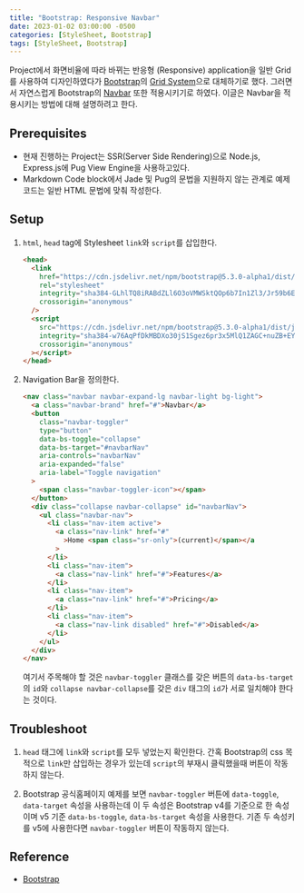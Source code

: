 ```yaml
---
title: "Bootstrap: Responsive Navbar"
date: 2023-01-02 03:00:00 -0500
categories: [StyleSheet, Bootstrap]
tags: [StyleSheet, Bootstrap]
---
```


<style type='text/css'>
blockquote pre {
  overflow: auto !important;
  overflow-wrap: anywhere !important;
  white-space: pre-wrap;
}
</style>

Project에서 화면비율에 따라 바뀌는 반응형 (Responsive) application을 일반 Grid를 사용하여 디자인하였다가 [Bootstrap](https://getbootstrap.com/)의 [Grid System](https://getbootstrap.com/docs/4.1/layout/grid/)으로 대체하기로 했다. 그러면서 자연스럽게 Bootstrap의 [Navbar](https://getbootstrap.com/docs/4.1/components/navbar/) 또한 적용시키기로 하였다. 이글은 Navbar을 적용시키는 방법에 대해 설명하려고 한다.

## Prerequisites

- 현재 진행하는 Project는 SSR(Server Side Rendering)으로 Node.js, Express.js에 Pug View Engine을 사용하고있다.
- Markdown Code block에서 Jade 및 Pug의 문법을 지원하지 않는 관계로 예제코드는 일반 HTML 문법에 맞춰 작성한다.

## Setup

1. `html`, `head` tag에 Stylesheet `link`와 `script`를 삽입한다.

   ```html
   <head>
     <link
       href="https://cdn.jsdelivr.net/npm/bootstrap@5.3.0-alpha1/dist/css/bootstrap.min.css"
       rel="stylesheet"
       integrity="sha384-GLhlTQ8iRABdZLl6O3oVMWSktQOp6b7In1Zl3/Jr59b6EGGoI1aFkw7cmDA6j6gD"
       crossorigin="anonymous"
     />
     <script
       src="https://cdn.jsdelivr.net/npm/bootstrap@5.3.0-alpha1/dist/js/bootstrap.bundle.min.js"
       integrity="sha384-w76AqPfDkMBDXo30jS1Sgez6pr3x5MlQ1ZAGC+nuZB+EYdgRZgiwxhTBTkF7CXvN"
       crossorigin="anonymous"
     ></script>
   </head>
   ```

2. Navigation Bar을 정의한다.

   ```html
   <nav class="navbar navbar-expand-lg navbar-light bg-light">
     <a class="navbar-brand" href="#">Navbar</a>
     <button
       class="navbar-toggler"
       type="button"
       data-bs-toggle="collapse"
       data-bs-target="#navbarNav"
       aria-controls="navbarNav"
       aria-expanded="false"
       aria-label="Toggle navigation"
     >
       <span class="navbar-toggler-icon"></span>
     </button>
     <div class="collapse navbar-collapse" id="navbarNav">
       <ul class="navbar-nav">
         <li class="nav-item active">
           <a class="nav-link" href="#"
             >Home <span class="sr-only">(current)</span></a
           >
         </li>
         <li class="nav-item">
           <a class="nav-link" href="#">Features</a>
         </li>
         <li class="nav-item">
           <a class="nav-link" href="#">Pricing</a>
         </li>
         <li class="nav-item">
           <a class="nav-link disabled" href="#">Disabled</a>
         </li>
       </ul>
     </div>
   </nav>
   ```

   여기서 주목해야 할 것은 `navbar-toggler` 클래스를 갖은 버튼의 `data-bs-target`의 `id`와 `collapse navbar-collapse`를 갖은 `div` 태그의 `id`가 서로 일치해야 한다는 것이다.

## Troubleshoot

1. `head` 태그에 `link`와 `script`를 모두 넣었는지 확인한다. 간혹 Bootstrap의 css 목적으로 `link`만 삽입하는 경우가 있는데 `script`의 부재시 클릭했을때 버튼이 작동하지 않는다.

2. Bootstrap 공식홈페이지 예제를 보면 `navbar-toggler` 버튼에 `data-toggle`, `data-target` 속성을 사용하는데 이 두 속성은 Bootstrap v4를 기준으로 한 속성이며 v5 기준 `data-bs-toggle`, `data-bs-target` 속성을 사용한다. 기존 두 속성키를 v5에 사용한다면 `navbar-toggler` 버튼이 작동하지 않는다.

## Reference

- [Bootstrap](https://getbootstrap.com/)
